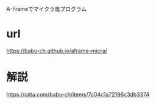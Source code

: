 A-Frameでマイクラ風プログラム

# url

https://babu-ch.github.io/aframe-micra/

# 解説

https://qiita.com/babu-ch/items/7c04c1a72196c3db3374
